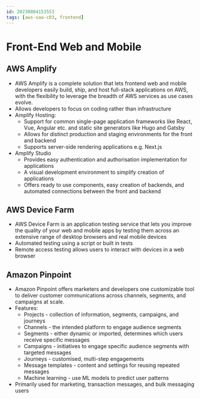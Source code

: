 ```yaml
---
id: 20230804153553
tags: [aws-saa-c03, frontend]
---
```


# Front-End Web and Mobile

## AWS Amplify

* AWS Amplify is a complete solution that lets frontend web and mobile
  developers easily build, ship, and host full-stack applications on
  AWS, with the flexibility to leverage the breadth of AWS services as
  use cases evolve.
* Allows developers to focus on coding rather than infrastructure
* Amplify Hosting:
    * Support for common single-page application frameworks like React,
      Vue, Angular etc. and static site generators like Hugo and Gatsby
    * Allows for distinct production and staging environments for the
      front and backend
    * Supports server-side rendering applications e.g. Next.js
* Amplify Studio
    * Provides easy authentication and authorisation implementation for
      applications
    * A visual development environment to simplify creation of
      applications
    * Offers ready to use components, easy creation of backends, and
      automated connections between the front and backend

## AWS Device Farm

* AWS Device Farm is an application testing service that lets you
  improve the quality of your web and mobile apps by testing them across
  an extensive range of desktop browsers and real mobile devices
* Automated testing using a script or built in tests
* Remote access testing allows users to interact with devices in a web
  browser

## Amazon Pinpoint

* Amazon Pinpoint offers marketers and developers one customizable tool
  to deliver customer communications across channels, segments, and
  campaigns at scale.
* Features:
    * Projects - collection of information, segments, campaigns, and
      journeys
    * Channels - the intended platform to engage audience segments
    * Segments - either dynamic or imported, determines which users
      receive specific messages
    * Campaigns - initiatives to engage specific audience segments with
      targeted messages
    * Journeys - customised, multi-step engagements
    * Message templates - content and settings for reusing repeated
      messages
    * Machine learning - use ML models to predict user patterns
* Primarily used for marketing, transaction messages, and bulk messaging
  users
